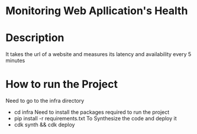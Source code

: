 # Monitoring Web Apllication's Health

# Description
It takes the url of a website and measures its latency and availability every 5 minutes

# How to run the Project
Need to go to the infra directory
- cd infra
Need to install the packages required to run the project
- pip install -r requirements.txt
To Synthesize the code and deploy it
- cdk synth && cdk deploy